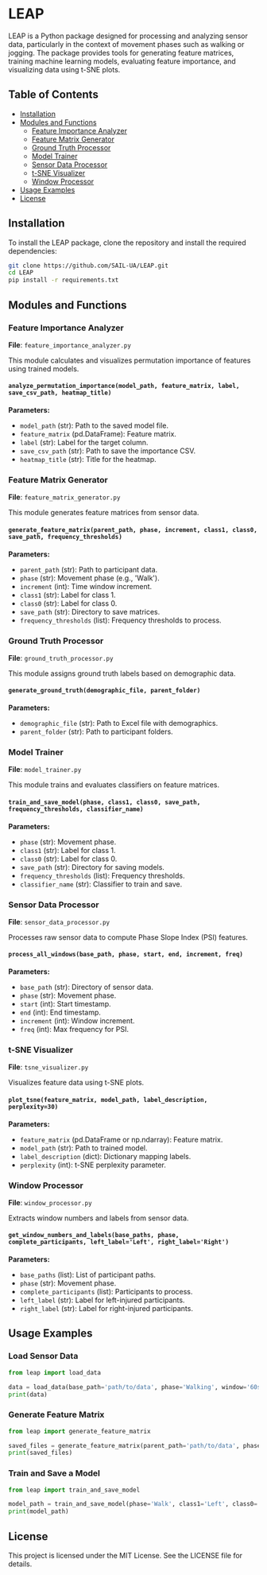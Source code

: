 # LEAP

LEAP is a Python package designed for processing and analyzing sensor data, particularly in the context of movement phases such as walking or jogging. The package provides tools for generating feature matrices, training machine learning models, evaluating feature importance, and visualizing data using t-SNE plots.

## Table of Contents

- [Installation](#installation)
- [Modules and Functions](#modules-and-functions)
  - [Feature Importance Analyzer](#feature-importance-analyzer)
  - [Feature Matrix Generator](#feature-matrix-generator)
  - [Ground Truth Processor](#ground-truth-processor)
  - [Model Trainer](#model-trainer)
  - [Sensor Data Processor](#sensor-data-processor)
  - [t-SNE Visualizer](#t-sne-visualizer)
  - [Window Processor](#window-processor)
- [Usage Examples](#usage-examples)
- [License](#license)

## Installation

To install the LEAP package, clone the repository and install the required dependencies:

```bash
git clone https://github.com/SAIL-UA/LEAP.git
cd LEAP
pip install -r requirements.txt
```

## Modules and Functions

### Feature Importance Analyzer

**File**: `feature_importance_analyzer.py`

This module calculates and visualizes permutation importance of features using trained models.

#### `analyze_permutation_importance(model_path, feature_matrix, label, save_csv_path, heatmap_title)`

**Parameters:**
- `model_path` (str): Path to the saved model file.
- `feature_matrix` (pd.DataFrame): Feature matrix.
- `label` (str): Label for the target column.
- `save_csv_path` (str): Path to save the importance CSV.
- `heatmap_title` (str): Title for the heatmap.

### Feature Matrix Generator

**File**: `feature_matrix_generator.py`

This module generates feature matrices from sensor data.

#### `generate_feature_matrix(parent_path, phase, increment, class1, class0, save_path, frequency_thresholds)`

**Parameters:**
- `parent_path` (str): Path to participant data.
- `phase` (str): Movement phase (e.g., 'Walk').
- `increment` (int): Time window increment.
- `class1` (str): Label for class 1.
- `class0` (str): Label for class 0.
- `save_path` (str): Directory to save matrices.
- `frequency_thresholds` (list): Frequency thresholds to process.

### Ground Truth Processor

**File**: `ground_truth_processor.py`

This module assigns ground truth labels based on demographic data.

#### `generate_ground_truth(demographic_file, parent_folder)`

**Parameters:**
- `demographic_file` (str): Path to Excel file with demographics.
- `parent_folder` (str): Path to participant folders.

### Model Trainer

**File**: `model_trainer.py`

This module trains and evaluates classifiers on feature matrices.

#### `train_and_save_model(phase, class1, class0, save_path, frequency_thresholds, classifier_name)`

**Parameters:**
- `phase` (str): Movement phase.
- `class1` (str): Label for class 1.
- `class0` (str): Label for class 0.
- `save_path` (str): Directory for saving models.
- `frequency_thresholds` (list): Frequency thresholds.
- `classifier_name` (str): Classifier to train and save.

### Sensor Data Processor

**File**: `sensor_data_processor.py`

Processes raw sensor data to compute Phase Slope Index (PSI) features.

#### `process_all_windows(base_path, phase, start, end, increment, freq)`

**Parameters:**
- `base_path` (str): Directory of sensor data.
- `phase` (str): Movement phase.
- `start` (int): Start timestamp.
- `end` (int): End timestamp.
- `increment` (int): Window increment.
- `freq` (int): Max frequency for PSI.

### t-SNE Visualizer

**File**: `tsne_visualizer.py`

Visualizes feature data using t-SNE plots.

#### `plot_tsne(feature_matrix, model_path, label_description, perplexity=30)`

**Parameters:**
- `feature_matrix` (pd.DataFrame or np.ndarray): Feature matrix.
- `model_path` (str): Path to trained model.
- `label_description` (dict): Dictionary mapping labels.
- `perplexity` (int): t-SNE perplexity parameter.

### Window Processor

**File**: `window_processor.py`

Extracts window numbers and labels from sensor data.

#### `get_window_numbers_and_labels(base_paths, phase, complete_participants, left_label='Left', right_label='Right')`

**Parameters:**
- `base_paths` (list): List of participant paths.
- `phase` (str): Movement phase.
- `complete_participants` (list): Participants to process.
- `left_label` (str): Label for left-injured participants.
- `right_label` (str): Label for right-injured participants.

## Usage Examples

### Load Sensor Data

```python
from leap import load_data

data = load_data(base_path='path/to/data', phase='Walking', window='60s')
print(data)
```

### Generate Feature Matrix

```python
from leap import generate_feature_matrix

saved_files = generate_feature_matrix(parent_path='path/to/data', phase='Walk', increment=600, class1='Left', class0='Right', save_path='path/to/save', frequency_thresholds=[8, 16, 32])
print(saved_files)
```

### Train and Save a Model

```python
from leap import train_and_save_model

model_path = train_and_save_model(phase='Walk', class1='Left', class0='Right', save_path='path/to/save', frequency_thresholds=[8, 16, 32], classifier_name='KNN')
print(model_path)
```

## License

This project is licensed under the MIT License. See the LICENSE file for details.

